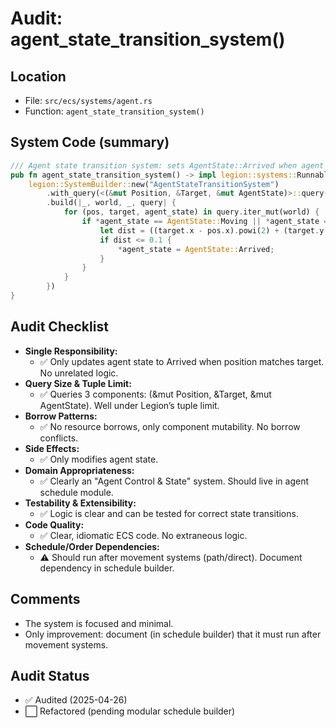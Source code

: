 # Audit: agent_state_transition_system()

## Location
- File: `src/ecs/systems/agent.rs`
- Function: `agent_state_transition_system()`

## System Code (summary)
```rust
/// Agent state transition system: sets AgentState::Arrived when agent position matches target.
pub fn agent_state_transition_system() -> impl legion::systems::Runnable {
    legion::SystemBuilder::new("AgentStateTransitionSystem")
        .with_query(<(&mut Position, &Target, &mut AgentState)>::query())
        .build(|_, world, _, query| {
            for (pos, target, agent_state) in query.iter_mut(world) {
                if *agent_state == AgentState::Moving || *agent_state == AgentState::Idle {
                    let dist = ((target.x - pos.x).powi(2) + (target.y - pos.y).powi(2)).sqrt();
                    if dist <= 0.1 {
                        *agent_state = AgentState::Arrived;
                    }
                }
            }
        })
}
```

## Audit Checklist
- **Single Responsibility:**
  - ✅ Only updates agent state to Arrived when position matches target. No unrelated logic.
- **Query Size & Tuple Limit:**
  - ✅ Queries 3 components: (&mut Position, &Target, &mut AgentState). Well under Legion’s tuple limit.
- **Borrow Patterns:**
  - ✅ No resource borrows, only component mutability. No borrow conflicts.
- **Side Effects:**
  - ✅ Only modifies agent state.
- **Domain Appropriateness:**
  - ✅ Clearly an "Agent Control & State" system. Should live in agent schedule module.
- **Testability & Extensibility:**
  - ✅ Logic is clear and can be tested for correct state transitions.
- **Code Quality:**
  - ✅ Clear, idiomatic ECS code. No extraneous logic.
- **Schedule/Order Dependencies:**
  - ⚠️ Should run after movement systems (path/direct). Document dependency in schedule builder.

## Comments
- The system is focused and minimal.
- Only improvement: document (in schedule builder) that it must run after movement systems.

## Audit Status
- ✅ Audited (2025-04-26)
- ⬜ Refactored (pending modular schedule builder)
